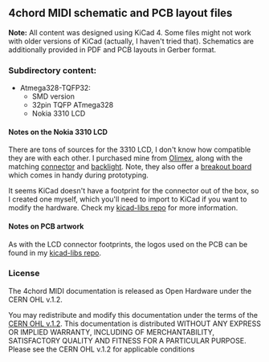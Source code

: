 ## 4chord MIDI schematic and PCB layout files

**Note:** All content was designed using KiCad 4. Some files might not work with older versions of KiCad (actually, I haven't tried that). Schematics are additionally provided in PDF and PCB layouts in Gerber format.

### Subdirectory content:

- Atmega328-TQFP32:
    - SMD version
    - 32pin TQFP ATmega328
    - Nokia 3310 LCD


#### Notes on the Nokia 3310 LCD
There are tons of sources for the 3310 LCD, I don't know how compatible they are with each other.
I purchased mine from [Olimex](https://www.olimex.com/Products/Components/LCD/LCD%20DISPLAY%20NOKIA3310/), along with the matching [connector](https://www.olimex.com/Products/Components/Connectors/FPA-WZA201-08-LF/)
and [backlight](https://www.olimex.com/Products/Components/LCD/LCD%20DISPLAY%20NOKIA3310-BACKLIGHT/).
Note, they also offer a [breakout board](https://www.olimex.com/Products/Modules/LCD/MOD-LCD3310/open-source-hardware) which comes in handy during prototyping.

It seems KiCad doesn't have a footprint for the connector out of the box, so I created one myself, which you'll need to import to KiCad if you want to modify the hardware.
Check my [kicad-libs repo](https://github.com/sgreg/kicad-libs) for more information.

#### Notes on PCB artwork
As with the LCD connector footprints, the logos used on the PCB can be found in my [kicad-libs repo](https://github.com/sgreg/kicad-libs).


### License
The 4chord MIDI documentation is released as Open Hardware under the CERN OHL v.1.2.

You may redistribute and modify this documentation under the terms of the [CERN OHL v.1.2](http://ohwr.org/cernohl).
This documentation is distributed WITHOUT ANY EXPRESS OR IMPLIED WARRANTY, INCLUDING OF MERCHANTABILITY, SATISFACTORY QUALITY AND FITNESS FOR A PARTICULAR PURPOSE. Please see the CERN OHL v.1.2 for applicable conditions
